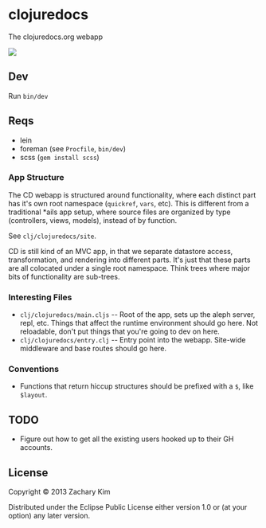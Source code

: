 # clojuredocs

The clojuredocs.org webapp

![](https://dl.dropboxusercontent.com/s/pw1kcpbdxk1c3oq/Screenshot%202013-11-26%2021.15.38.png)

## Dev

Run `bin/dev`


## Reqs

* lein
* foreman (see `Procfile`, `bin/dev`)
* scss (`gem install scss`)


### App Structure

The CD webapp is structured around functionality, where each distinct part has it's own root namespace (`quickref`, `vars`, etc). This is different from a traditional *ails app setup, where source files are organized by type (controllers, views, models), instead of by function.

See `clj/clojuredocs/site`.

CD is still kind of an MVC app, in that we separate datastore access, transformation, and rendering into different parts. It's just that these parts are all colocated under a single root namespace. Think trees where major bits of functionality are sub-trees.


### Interesting Files

* `clj/clojuredocs/main.cljs` -- Root of the app, sets up the aleph server, repl, etc. Things that affect the runtime environment should go here. Not reloadable, don't put things that you're going to dev on here.
* `clj/clojuredocs/entry.clj` -- Entry point into the webapp. Site-wide middleware and base routes should go here.


### Conventions

* Functions that return hiccup structures should be prefixed with a `$`, like `$layout`.


## TODO

* Figure out how to get all the existing users hooked up to their GH accounts.


## License

Copyright © 2013 Zachary Kim

Distributed under the Eclipse Public License either version 1.0 or (at
your option) any later version.
